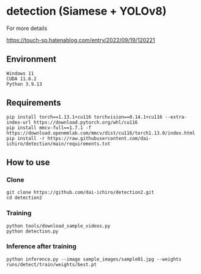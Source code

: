# detection (Siamese + YOLOv8)

For more details

https://touch-sp.hatenablog.com/entry/2022/09/19/120221

## Environment
~~~
Windows 11
CUDA 11.6.2
Python 3.9.13
~~~

## Requirements
~~~
pip install torch==1.13.1+cu116 torchvision==0.14.1+cu116 --extra-index-url https://download.pytorch.org/whl/cu116
pip install mmcv-full==1.7.1 -f https://download.openmmlab.com/mmcv/dist/cu116/torch1.13.0/index.html
pip install -r https://raw.githubusercontent.com/dai-ichiro/detection/main/requirements.txt
~~~

## How to use
### Clone
~~~
git clone https://github.com/dai-ichiro/detection2.git
cd detection2
~~~
### Training
~~~
python tools/download_sample_videos.py
python detection.py
~~~
### Inference after training
~~~
python inference.py --image sample_images/sample01.jpg --weights runs/detect/train/weights/best.pt
~~~
